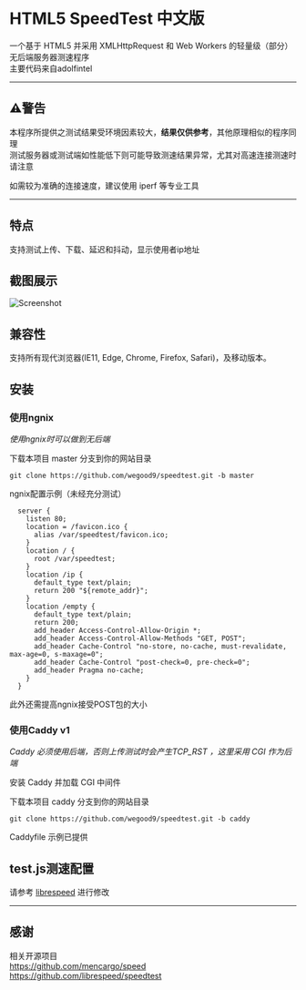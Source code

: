 # HTML5 SpeedTest 中文版

一个基于 HTML5 并采用 XMLHttpRequest 和 Web Workers 的轻量级（部分）无后端服务器测速程序  
主要代码来自adolfintel
***
## ⚠警告
本程序所提供之测试结果受环境因素较大，**结果仅供参考**，其他原理相似的程序同理  
测试服务器或测试端如性能低下则可能导致测速结果异常，尤其对高速连接测速时请注意

如需较为准确的连接速度，建议使用 iperf 等专业工具
***
## 特点

支持测试上传、下载、延迟和抖动，显示使用者ip地址

## 截图展示

![Screenshot](https://raw.githubusercontent.com/wegood9/wegood9.github.io/master/images/showcase.jpg)

## 兼容性

支持所有现代浏览器(IE11, Edge, Chrome, Firefox, Safari)，及移动版本。

## 安装

### 使用ngnix
_使用ngnix时可以做到无后端_

下载本项目 master 分支到你的网站目录
```
git clone https://github.com/wegood9/speedtest.git -b master
```
ngnix配置示例（未经充分测试）
```
  server {
    listen 80;
    location = /favicon.ico {
      alias /var/speedtest/favicon.ico;
    }
    location / {
      root /var/speedtest;
    }
    location /ip {
      default_type text/plain;
      return 200 "${remote_addr}";
    }
    location /empty {
      default_type text/plain;
      return 200;
	  add_header Access-Control-Allow-Origin *;
	  add_header Access-Control-Allow-Methods "GET, POST";
	  add_header Cache-Control "no-store, no-cache, must-revalidate, max-age=0, s-maxage=0";
	  add_header Cache-Control "post-check=0, pre-check=0";
	  add_header Pragma no-cache;
    }
  }
```
此外还需提高ngnix接受POST包的大小
### 使用Caddy v1

_Caddy 必须使用后端，否则上传测试时会产生TCP_RST_
_，这里采用 CGI 作为后端_

安装 Caddy 并加载 CGI 中间件

下载本项目 caddy 分支到你的网站目录
```
git clone https://github.com/wegood9/speedtest.git -b caddy
```
Caddyfile 示例已提供

## test.js测速配置

请参考 [librespeed](https://github.com/librespeed/speedtest/blob/master/doc.md) 进行修改
***
## 感谢
相关开源项目  
https://github.com/mencargo/speed  
https://github.com/librespeed/speedtest